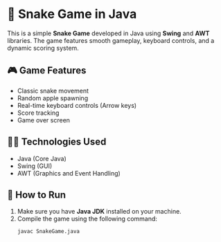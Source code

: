 # 🐍 Snake Game in Java

This is a simple **Snake Game** developed in Java using **Swing** and **AWT** libraries. The game features smooth gameplay, keyboard controls, and a dynamic scoring system.

## 🎮 Game Features

- Classic snake movement
- Random apple spawning
- Real-time keyboard controls (Arrow keys)
- Score tracking
- Game over screen

## 🧑‍💻 Technologies Used

- Java (Core Java)
- Swing (GUI)
- AWT (Graphics and Event Handling)

## 🚀 How to Run

1. Make sure you have **Java JDK** installed on your machine.
2. Compile the game using the following command:
   ```bash
   javac SnakeGame.java

